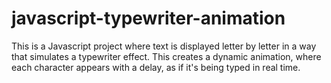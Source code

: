 # javascript-typewriter-animation
This is a Javascript project where text is displayed letter by letter in a way that simulates a typewriter effect. This creates a dynamic animation, where each character appears with a delay, as if it's being typed in real time.
